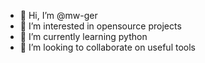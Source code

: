 - 👋 Hi, I’m @mw-ger
- 👀 I’m interested in opensource projects
- 🌱 I’m currently learning python
- 💞️ I’m looking to collaborate on useful tools

<!---
mw-ger/mw-ger is a ✨ special ✨ repository because its `README.md` (this file) appears on your GitHub profile.
You can click the Preview link to take a look at your changes.
--->
